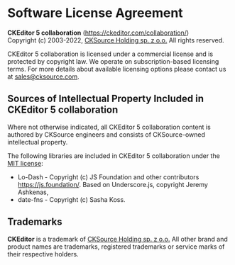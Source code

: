 Software License Agreement
==========================

**CKEditor&nbsp;5 collaboration** (https://ckeditor.com/collaboration/)<br>
Copyright (c) 2003-2022, [CKSource Holding sp. z o.o.](https://cksource.com) All rights reserved.

CKEditor&nbsp;5 collaboration is licensed under a commercial license and is protected by copyright law.
We operate on subscription-based licensing terms. For more details about available licensing options please contact us at sales@cksource.com.

Sources of Intellectual Property Included in CKEditor&nbsp;5 collaboration
--------------------------------------------------------------------------

Where not otherwise indicated, all CKEditor&nbsp;5 collaboration content is authored by CKSource engineers and consists of CKSource-owned intellectual property.

The following libraries are included in CKEditor&nbsp;5 collaboration under the [MIT license](https://opensource.org/licenses/MIT):

* Lo-Dash - Copyright (c) JS Foundation and other contributors https://js.foundation/. Based on Underscore.js, copyright Jeremy Ashkenas,
* date-fns - Copyright (c) Sasha Koss.

Trademarks
----------

**CKEditor** is a trademark of [CKSource Holding sp. z o.o.](https://cksource.com) All other brand and product names are trademarks, registered trademarks or service marks of their respective holders.

